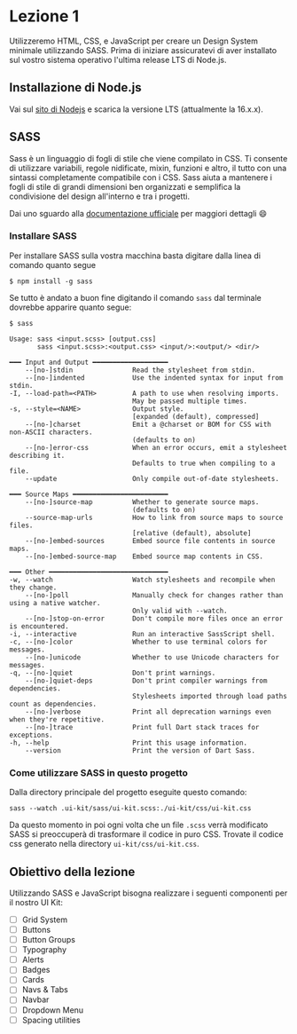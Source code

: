 # Lezione 1

Utilizzeremo HTML, CSS, e JavaScript per creare un Design System minimale utilizzando SASS. Prima di iniziare assicuratevi di aver installato sul vostro sistema operativo l'ultima release LTS di Node.js.

## Installazione di Node.js

Vai sul [sito di Nodejs](https://nodejs.org/en/) e scarica la versione LTS (attualmente la 16.x.x).

## SASS

Sass è un linguaggio di fogli di stile che viene compilato in CSS. Ti consente di utilizzare variabili, regole nidificate, mixin, funzioni e altro, il tutto con una sintassi completamente compatibile con i CSS. Sass aiuta a mantenere i fogli di stile di grandi dimensioni ben organizzati e semplifica la condivisione del design all'interno e tra i progetti.

Dai uno sguardo alla [documentazione ufficiale](https://sass-lang.com/) per maggiori dettagli :smile:

### Installare SASS 

Per installare SASS sulla vostra macchina basta digitare dalla linea di comando quanto segue

```
$ npm install -g sass
```

Se tutto è andato a buon fine digitando il comando `sass` dal terminale dovrebbe apparire quanto segue:

```
$ sass

Usage: sass <input.scss> [output.css]
       sass <input.scss>:<output.css> <input/>:<output/> <dir/>

━━━ Input and Output ━━━━━━━━━━━━━━━━━━━
    --[no-]stdin               Read the stylesheet from stdin.
    --[no-]indented            Use the indented syntax for input from stdin.
-I, --load-path=<PATH>         A path to use when resolving imports.
                               May be passed multiple times.
-s, --style=<NAME>             Output style.
                               [expanded (default), compressed]
    --[no-]charset             Emit a @charset or BOM for CSS with non-ASCII characters.
                               (defaults to on)
    --[no-]error-css           When an error occurs, emit a stylesheet describing it.
                               Defaults to true when compiling to a file.
    --update                   Only compile out-of-date stylesheets.

━━━ Source Maps ━━━━━━━━━━━━━━━━━━━━━━━━
    --[no-]source-map          Whether to generate source maps.
                               (defaults to on)
    --source-map-urls          How to link from source maps to source files.
                               [relative (default), absolute]
    --[no-]embed-sources       Embed source file contents in source maps.
    --[no-]embed-source-map    Embed source map contents in CSS.

━━━ Other ━━━━━━━━━━━━━━━━━━━━━━━━━━━━━━
-w, --watch                    Watch stylesheets and recompile when they change.
    --[no-]poll                Manually check for changes rather than using a native watcher.
                               Only valid with --watch.
    --[no-]stop-on-error       Don't compile more files once an error is encountered.
-i, --interactive              Run an interactive SassScript shell.
-c, --[no-]color               Whether to use terminal colors for messages.
    --[no-]unicode             Whether to use Unicode characters for messages.
-q, --[no-]quiet               Don't print warnings.
    --[no-]quiet-deps          Don't print compiler warnings from dependencies.
                               Stylesheets imported through load paths count as dependencies.
    --[no-]verbose             Print all deprecation warnings even when they're repetitive.
    --[no-]trace               Print full Dart stack traces for exceptions.
-h, --help                     Print this usage information.
    --version                  Print the version of Dart Sass.
```

### Come utilizzare SASS in questo progetto

Dalla directory principale del progetto eseguite questo comando:

```
sass --watch .ui-kit/sass/ui-kit.scss:./ui-kit/css/ui-kit.css
```

Da questo momento in poi ogni volta che un file `.scss` verrà modificato SASS si preoccuperà di trasformare il codice in puro CSS. Trovate il codice css generato nella directory `ui-kit/css/ui-kit.css`.


## Obiettivo della lezione

Utilizzando SASS e JavaScript bisogna realizzare i seguenti componenti per il nostro UI Kit:

- [ ] Grid System
- [ ] Buttons
- [ ] Button Groups
- [ ] Typography
- [ ] Alerts
- [ ] Badges
- [ ] Cards
- [ ] Navs & Tabs
- [ ] Navbar
- [ ] Dropdown Menu
- [ ] Spacing utilities